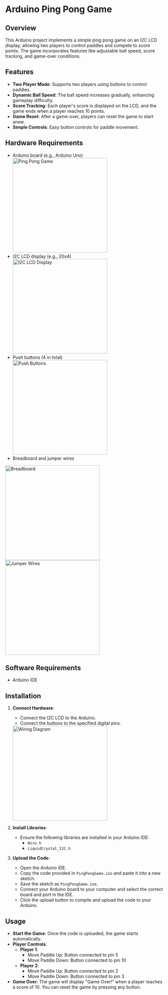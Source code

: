 # Arduino Ping Pong Game

## Overview
This Arduino project implements a simple ping pong game on an I2C LCD display, allowing two players to control paddles and compete to score points. The game incorporates features like adjustable ball speed, score tracking, and game-over conditions.

## Features
- **Two Player Mode**: Supports two players using buttons to control paddles.
- **Dynamic Ball Speed**: The ball speed increases gradually, enhancing gameplay difficulty.
- **Score Tracking**: Each player's score is displayed on the LCD, and the game ends when a player reaches 10 points.
- **Game Reset**: After a game-over, players can reset the game to start anew.
- **Simple Controls**: Easy button controls for paddle movement.

## Hardware Requirements
- Arduino board (e.g., Arduino Uno)<br>
<img src="https://github.com/user-attachments/assets/19d775dd-591b-4213-9fb4-46e64a035710" alt="Ping Pong Game" width="300" /><br>
- I2C LCD display (e.g., 20x4)<br>
<img src="https://github.com/user-attachments/assets/27685555-1894-4e65-8259-49b063b496fc" alt="I2C LCD Display" width="300" /><br>
- Push buttons (4 in total)<br>
<img src="https://github.com/user-attachments/assets/e1b2cb7a-1751-4d75-a84e-6144d75072ad" alt="Push Buttons" width="300" /><br>
- Breadboard and jumper wires<br>
<img src="https://github.com/user-attachments/assets/433e2928-560a-4429-a543-a697e1f78ff1" alt="Breadboard" width="300" />
<img src="https://github.com/user-attachments/assets/f3d9fb72-f04d-4151-8575-249e614ef931" alt="Jumper Wires" width="300" />

## Software Requirements
- Arduino IDE

## Installation
1. **Connect Hardware**: 
   - Connect the I2C LCD to the Arduino.
   - Connect the buttons to the specified digital pins.<br>
   <img src="https://github.com/user-attachments/assets/07b4d66e-c21e-4b06-8c01-6a3b1398ee9b" alt="Wiring Diagram" width="300" />

2. **Install Libraries**:
   - Ensure the following libraries are installed in your Arduino IDE:
     - `Wire.h`
     - `LiquidCrystal_I2C.h`

3. **Upload the Code**:
   - Open the Arduino IDE.
   - Copy the code provided in `PingPongGame.ino` and paste it into a new sketch.
   - Save the sketch as `PingPongGame.ino`.
   - Connect your Arduino board to your computer and select the correct board and port in the IDE.
   - Click the upload button to compile and upload the code to your Arduino.

## Usage
- **Start the Game**: Once the code is uploaded, the game starts automatically.
- **Player Controls**:
  - **Player 1**:
    - Move Paddle Up: Button connected to pin 5
    - Move Paddle Down: Button connected to pin 10
  - **Player 2**:
    - Move Paddle Up: Button connected to pin 2
    - Move Paddle Down: Button connected to pin 3
- **Game Over**: The game will display "Game Over!" when a player reaches a score of 10. You can reset the game by pressing any button.
